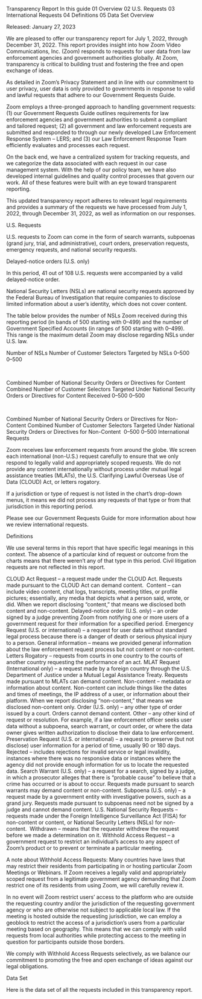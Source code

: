 Transparency Report
In this guide
01
Overview
02
U.S. Requests
03
International Requests
04
Definitions
05
Data Set
Overview

Released: January 27, 2023

We are pleased to offer our transparency report for July 1, 2022, through December 31, 2022. This report provides insight into how Zoom Video Communications, Inc. (Zoom) responds to requests for user data from law enforcement agencies and government authorities globally. At Zoom, transparency is critical to building trust and fostering the free and open exchange of ideas.

As detailed in Zoom’s Privacy Statement and in line with our commitment to user privacy, user data is only provided to governments in response to valid and lawful requests that adhere to our Government Requests Guide.

Zoom employs a three-pronged approach to handling government requests: (1) our Government Requests Guide outlines requirements for law enforcement agencies and government authorities to submit a compliant and tailored request; (2) all government and law enforcement requests are submitted and responded to through our newly developed Law Enforcement Response System – LERS; and (3) our Law Enforcement Response Team efficiently evaluates and processes each request.

On the back end, we have a centralized system for tracking requests, and we categorize the data associated with each request in our case management system. With the help of our policy team, we have also developed internal guidelines and quality control processes that govern our work. All of these features were built with an eye toward transparent reporting.

This updated transparency report adheres to relevant legal requirements and provides a summary of the requests we have processed from July 1, 2022, through December 31, 2022, as well as information on our responses.

U.S. Requests

U.S. requests to Zoom can come in the form of search warrants, subpoenas (grand jury, trial, and administrative), court orders, preservation requests, emergency requests, and national security requests.

Delayed-notice orders (U.S. only)

In this period, 41 out of 108 U.S. requests were accompanied by a valid delayed-notice order.

National Security Letters (NSLs) are national security requests approved by the Federal Bureau of Investigation that require companies to disclose limited information about a user’s identity, which does not cover content.

The table below provides the number of NSLs Zoom received during this reporting period (in bands of 500 starting with 0–499) and the number of Government Specified Accounts (in ranges of 500 starting with 0–499). This range is the maximum detail Zoom may disclose regarding NSLs under U.S. law.

Number of NSLs	Number of Customer Selectors Targeted by NSLs
0–500	0–500

 

Combined Number of National Security Orders or Directives for Content 	Combined Number of Customer Selectors Targeted Under National Security Orders or Directives for Content Received
0–500	0–500

 

Combined Number of National Security Orders or Directives for Non-Content	Combined Number of Customer Selectors Targeted Under National Security Orders or Directives for Non-Content 
0–500	0–500
International Requests

Zoom receives law enforcement requests from around the globe. We screen each international (non-U.S.) request carefully to ensure that we only respond to legally valid and appropriately scoped requests. We do not provide any content internationally without process under mutual legal assistance treaties (MLATs), the U.S. Clarifying Lawful Overseas Use of Data (CLOUD) Act, or letters rogatory.

If a jurisdiction or type of request is not listed in the chart’s drop-down menus, it means we did not process any requests of that type or from that jurisdiction in this reporting period.

Please see our Government Requests Guide for more information about how we review international requests.

Definitions

We use several terms in this report that have specific legal meanings in this context. The absence of a particular kind of request or outcome from the charts means that there weren’t any of that type in this period. Civil litigation requests are not reflected in this report.

CLOUD Act Request – a request made under the CLOUD Act. Requests made pursuant to the CLOUD Act can demand content. 
Content – can include video content, chat logs, transcripts, meeting titles, or profile pictures; essentially, any media that depicts what a person said, wrote, or did. When we report disclosing “content,” that means we disclosed both content and non-content.
Delayed-notice order (U.S. only) – an order signed by a judge preventing Zoom from notifying one or more users of a government request for their information for a specified period.
Emergency Request (U.S. or international) – a request for user data without standard legal process because there is a danger of death or serious physical injury to a person.
General information – means we provided general information about the law enforcement request process but not content or non-content.
Letters Rogatory – requests from courts in one country to the courts of another country requesting the performance of an act.
MLAT Request (International only) – a request made by a foreign country through the U.S. Department of Justice under a Mutual Legal Assistance Treaty. Requests made pursuant to MLATs can demand content.
Non-content – metadata or information about content. Non-content can include things like the dates and times of meetings, the IP address of a user, or information about their platform. When we report disclosing “non-content,” that means we disclosed non-content only.
Order (U.S. only) – any other type of order issued by a court. Orders cannot demand content.
Other – any other kind of request or resolution. For example, if a law enforcement officer seeks user data without a subpoena, search warrant, or court order, or where the data owner gives written authorization to disclose their data to law enforcement.
Preservation Request (U.S. or international) – a request to preserve (but not disclose) user information for a period of time, usually 90 or 180 days.
Rejected – includes rejections for invalid service or legal invalidity, instances where there was no responsive data or instances where the agency did not provide enough information for us to locate the requested data.
Search Warrant (U.S. only) – a request for a search, signed by a judge, in which a prosecutor alleges that there is “probable cause” to believe that a crime has occurred or is about to occur. Requests made pursuant to search warrants may demand content or non-content.
Subpoena (U.S. only) – a request made by a government entity with investigative powers, such as a grand jury. Requests made pursuant to subpoenas need not be signed by a judge and cannot demand content.
U.S. National Security Requests – requests made under the Foreign Intelligence Surveillance Act (FISA) for non-content or content, or National Security Letters (NSLs) for non-content. 
Withdrawn – means that the requester withdrew the request before we made a determination on it.
Withhold Access Request – a government request to restrict an individual’s access to any aspect of Zoom’s product or to prevent or terminate a particular meeting.

A note about Withhold Access Requests: Many countries have laws that may restrict their residents from participating in or hosting particular Zoom Meetings or Webinars. If Zoom receives a legally valid and appropriately scoped request from a legitimate government agency demanding that Zoom restrict one of its residents from using Zoom, we will carefully review it.

In no event will Zoom restrict users’ access to the platform who are outside the requesting country and/or the jurisdiction of the requesting government agency or who are otherwise not subject to applicable local law. If the meeting is hosted outside the requesting jurisdiction, we can employ a geoblock to restrict the access of a jurisdiction’s users from a particular meeting based on geography. This means that we can comply with valid requests from local authorities while protecting access to the meeting in question for participants outside those borders.

We comply with Withhold Access Requests selectively, as we balance our commitment to promoting the free and open exchange of ideas against our legal obligations.

Data Set

Here is the data set of all the requests included in this transparency report.